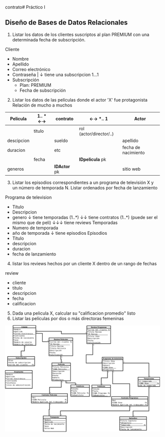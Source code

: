contrato# Práctico I
## Diseño de Bases de Datos Relacionales


1. Listar los datos de los clientes suscriptos al plan PREMIUM con una determinada fecha de subscripción.

Cliente
- Nombre
- Apellido
- Correo electrónico
- Contraseña
 |
↓ tiene una subscripcion 1...1
- Subscripción
	- Plan: PREMIUM
	- Fecha de subscripción


2. Listar los datos de las películas donde el actor 'X' fue protagonista
Relación de mucho a muchos

| Pelicula  | 1.. \* ←→ | contrato |   ←→ \*.. 1 |  Actor |
| ------- | ---| ----| ---| ---| 
		| titulo | | rol (actor/director/..) || nombre |
| descipcion  | |  sueldo | | apellido |
| duracion     | | etc |  | fecha de nacimiento |
	| fecha          ||  **IDpelicula** pk | | sexo | 
| generos      ||   **IDActor** pk| |sitio web |

3. Listar los episodios correspondientes a un programa de televisión X y un número de temporada N. Listar ordenados por fecha de lanzamiento

Programa de television
- Título
- Descripcion
- genero
↓ tiene temporadas (1..\*) ↓↓ tiene contratos (1..\*)  (puede ser el mismo que de peli) ↓↓↓ tiene reviews
Temporadas
- Numero de temporada
- año de temporada
↓ tiene episodios
Episodios
- Título
- descripcion
- duracion
- fecha de lanzamiento

4. listar los reviews hechos por un cliente X dentro de un rango de fechas

review
- cliente
- titulo
- descripcion
- fecha
- calificacion

5.  Dada una pelicula X, calcular su "calificacion promedio" listo
6. Listar las películas por dos o más directoras femeninas

![Base de datos](Diagram-practico1.png)